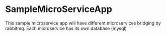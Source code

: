 # SampleMicroServiceApp
This sample microservice app will have different microservices bridging by rabbitmq. Each microservice has its own database (mysql)
